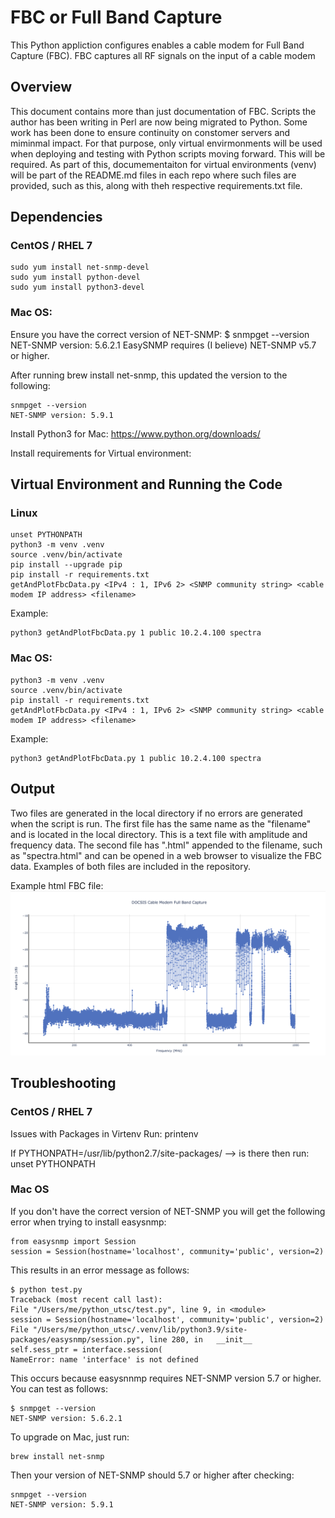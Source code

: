 # FBC or Full Band Capture
This Python appliction configures enables a cable modem for Full Band Capture (FBC). FBC captures all RF signals on the input of a cable modem

## Overview
This document contains more than just documentation of FBC. Scripts the author has been writing in Perl are now being migrated to Python. Some work has been done to ensure continuity on constomer servers and miminmal impact. For that purpose, only virtual envirmonments will be used when deploying and testing with Python scripts moving forward. This will be required. As part of this, documementaiton for virtual environments (venv) will be part of the README.md files in each repo where such files are provided, such as this, along with theh respective requirements.txt file.

## Dependencies

### CentOS / RHEL 7

    sudo yum install net-snmp-devel
    sudo yum install python-devel
    sudo yum install python3-devel

### Mac OS:

Ensure you have the correct version of NET-SNMP:
    $ snmpget --version
    NET-SNMP version: 5.6.2.1
    EasySNMP requires (I believe) NET-SNMP v5.7 or higher.

After running brew install net-snmp, this updated the version to the following:

    snmpget --version
    NET-SNMP version: 5.9.1

Install Python3 for Mac:
    https://www.python.org/downloads/

Install requirements for Virtual environment:
    

## Virtual Environment and Running the Code
### Linux
    unset PYTHONPATH
    python3 -m venv .venv
    source .venv/bin/activate
    pip install --upgrade pip
    pip install -r requirements.txt
    getAndPlotFbcData.py <IPv4 : 1, IPv6 2> <SNMP community string> <cable modem IP address> <filename>
 
 Example:
 
    python3 getAndPlotFbcData.py 1 public 10.2.4.100 spectra
    
### Mac OS:
    python3 -m venv .venv
	source .venv/bin/activate
    pip install -r requirements.txt
    getAndPlotFbcData.py <IPv4 : 1, IPv6 2> <SNMP community string> <cable modem IP address> <filename>
 
 Example:
 
    python3 getAndPlotFbcData.py 1 public 10.2.4.100 spectra

## Output
Two files are generated in the local directory if no errors are generated when the script is run. The first file has the same name as the "filename" and is located in the local directory. This is a text file with amplitude and frequency data. The second file has ".html" appended to the filename, such as "spectra.html" and can be opened in a web browser to visualize the FBC data. Examples of both files are included in the repository.

Example html FBC file:
![sample FBC image](https://github.com/BradyVolpe/fbc/blob/main/sample_fbc_image.png)

## Troubleshooting

### CentOS / RHEL 7 

Issues with Packages in Virtenv
Run:
    printenv

If PYTHONPATH=/usr/lib/python2.7/site-packages/ —> is there then run:
	unset PYTHONPATH

### Mac OS

If you don't have the correct version of NET-SNMP you will get the following error when trying to install easysnmp:

    from easysnmp import Session
    session = Session(hostname='localhost', community='public', version=2)

This results in an error message as follows:
  
    $ python test.py 
    Traceback (most recent call last):
    File "/Users/me/python_utsc/test.py", line 9, in <module>
    session = Session(hostname='localhost', community='public', version=2)
    File "/Users/me/python_utsc/.venv/lib/python3.9/site-packages/easysnmp/session.py", line 280, in   __init__
    self.sess_ptr = interface.session(
    NameError: name 'interface' is not defined

This occurs because easysnnmp requires NET-SNMP version 5.7 or higher. You can test as follows:

    $ snmpget --version
    NET-SNMP version: 5.6.2.1

To upgrade on Mac, just run:
    
    brew install net-snmp

Then your version of NET-SNMP should 5.7 or higher after checking:

    snmpget --version
    NET-SNMP version: 5.9.1
